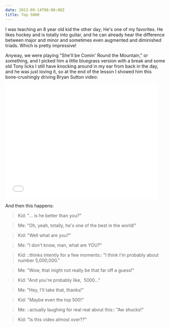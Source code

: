 ```yaml
---
date: 2013-09-14T00:00:00Z
title: Top 5000
---
```


I was teaching an 8 year old kid the other day; He's one of my favorites. He likes hockey and is totally into guitar, and he can already hear the difference between major and minor and sometimes even augmented and diminished triads. Which is pretty impressive!

Anyway, we were playing "She'll be Comin' Round the Mountain," or something, and I picked him a little bluegrass version with a break and some old Tony licks I still have knocking around in my ear from back in the day, and he was just loving it, so at the end of the lesson I showed him this bone-crushingly driving Bryan Sutton video:

<iframe src="//www.youtube.com/embed/UG9Az8fOkeg" height="360" width="480" allowfullscreen="" frameborder="0"></iframe>

And then this happens:

>Kid: "... is he better than you?"

>Me: "Oh, yeah, totally, he's one of the best in the world!"

>Kid: "Well what are you?"

>Me: "I don't know, man, what are YOU?"

>Kid: ::thinks intently for a few moments:: "I think I'm probably about number 5,000,000."

>Me: "Wow, that might not really be that far off a guess!"

>Kid: "And you're probably like,  5000..."

>Me: "Hey, I'll take that, thanks!"

>Kid: "Maybe even the top 500!"

>Me: ::actually laughing for real real about this:: "Aw shucks!"

>Kid: "Is this video almost over??"</blockquote>
